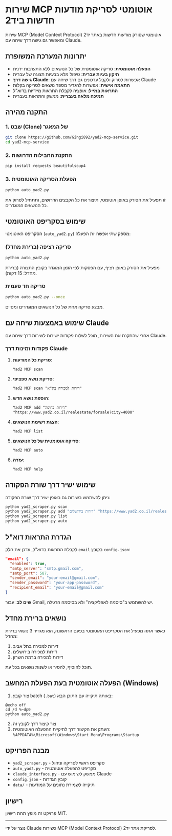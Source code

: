 # שירות MCP אוטומטי לסריקת מודעות חדשות ביד2

שירות MCP (Model Context Protocol) אוטומטי שסורק מודעות חדשות באתר יד2 ומאפשר גם גישה דרך שיחה עם Claude.

## יתרונות המערכת המשופרת

- **הפעלה אוטומטית**: סריקה אוטומטית של כל הנושאים ללא התערבות ידנית
- **תיקון בעיות עברית**: טיפול מלא בבעיות תצוגה של עברית
- **גישה דרך Claude**: אפשרות לסרוק ולקבל עדכונים גם דרך שיחה עם Claude
- **התאמה אישית**: אפשרות להגדיר מספר נושאים לסריקה בקלות
- **התראות במייל**: אופציה לקבלת התראות מיידיות בדוא"ל
- **תמיכה מלאה בעברית**: ממשק והתראות בעברית

## התקנה מהירה

### 1. שבט (Clone) של המאגר
```bash
git clone https://github.com/Gingi892/yad2-mcp-service.git
cd yad2-mcp-service
```

### 2. התקנת החבילות הדרושות
```bash
pip install requests beautifulsoup4
```

### 3. הפעלת הסריקה האוטומטית
```bash
python auto_yad2.py
```
זו תפעיל את הסורק באופן אוטומטי, תיצור את כל הקבצים הדרושים, ותתחיל לסרוק את כל הנושאים המוגדרים.

## שימוש בסקריפט האוטומטי

הסקריפט האוטומטי (`auto_yad2.py`) מספק שתי אפשרויות הפעלה:

### סריקה רציפה (ברירת מחדל)
```bash
python auto_yad2.py
```
מפעיל את הסורק באופן רציף, עם הפסקות לפי הזמן המוגדר בקובץ התצורה (ברירת מחדל: 15 דקות).

### סריקה חד פעמית
```bash
python auto_yad2.py --once
```
מבצע סריקה אחת של כל הנושאים המוגדרים ומסיים.

## שימוש באמצעות שיחה עם Claude

אחרי שהתקנת את השירות, תוכל לשלוח פקודות ישירות לשירות דרך שיחה עם Claude.

### פקודות זמינות דרך Claude

1. **סריקת כל המודעות**:
   ```
   Yad2 MCP scan
   ```

2. **סריקת נושא ספציפי**:
   ```
   Yad2 MCP scan "דירות למכירה בת"א"
   ```

3. **הוספת נושא חדש**:
   ```
   Yad2 MCP add "דירות בחיפה" "https://www.yad2.co.il/realestate/forsale?city=4000"
   ```

4. **הצגת רשימת הנושאים**:
   ```
   Yad2 MCP list
   ```

5. **סריקה אוטומטית של כל הנושאים**:
   ```
   Yad2 MCP auto
   ```

6. **עזרה**:
   ```
   Yad2 MCP help
   ```

## שימוש ישיר דרך שורת הפקודה

ניתן להשתמש בשירות גם באופן ישיר דרך שורת הפקודה:

```bash
python yad2_scraper.py scan
python yad2_scraper.py add "דירות בירושלים" "https://www.yad2.co.il/realestate/forsale?city=3000"
python yad2_scraper.py list
python yad2_scraper.py auto
```

## הגדרת התראות דוא"ל

לקבלת התראות בדוא"ל, עדכן את חלק `email` בקובץ `config.json`:

```json
"email": {
  "enabled": true,
  "smtp_server": "smtp.gmail.com",
  "smtp_port": 587,
  "sender_email": "your-email@gmail.com",
  "sender_password": "your-app-password",
  "recipient_email": "your-email@gmail.com"
}
```

**שים לב**: עבור Gmail, יש להשתמש ב"סיסמה לאפליקציה" ולא בסיסמה הרגילה.

## נושאים ברירת מחדל

כאשר אתה מפעיל את הסקריפט האוטומטי בפעם הראשונה, הוא מגדיר 3 נושאי ברירת מחדל:

1. דירות למכירה בתל אביב
2. דירות למכירה בירושלים
3. דירות למכירה ברמת השרון

תוכל להוסיף, להסיר או לשנות נושאים בכל עת.

## הפעלה אוטומטית בעת הפעלת המחשב (Windows)

1. צור קובץ batch (`.bat`) באותה תיקייה עם התוכן הבא:
```batch
@echo off
cd /d %~dp0
python auto_yad2.py
```

2. צור קיצור דרך לקובץ זה
3. העתק את הקיצור דרך לתיקיית ההפעלה האוטומטית:
   `%APPDATA%\Microsoft\Windows\Start Menu\Programs\Startup`

## מבנה הפרויקט

- `yad2_scraper.py` - סקריפט ראשי לסריקה וניהול
- `auto_yad2.py` - סקריפט להפעלה אוטומטית
- `claude_interface.py` - ממשק לשימוש עם Claude
- `config.json` - קובץ הגדרות
- `data/` - תיקייה לשמירת נתונים על המודעות

## רישיון

פרויקט זה מופץ תחת רישיון MIT.

---

נוצר על ידי Claude כשירות MCP (Model Context Protocol) לסריקת אתר יד2.
